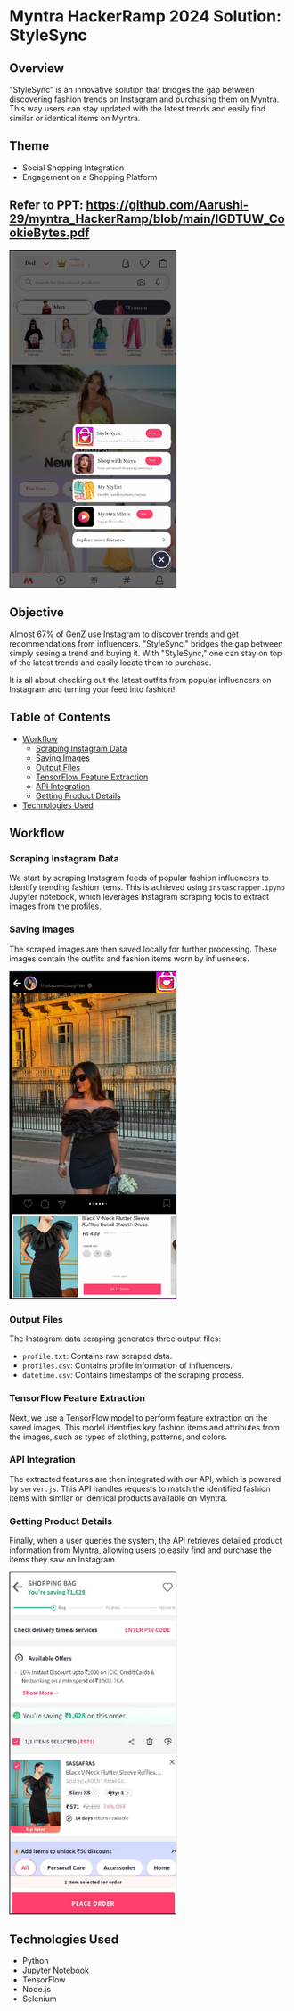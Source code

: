 # Myntra HackerRamp 2024 Solution: StyleSync

## Overview

"StyleSync" is an innovative solution that bridges the gap between discovering fashion trends on Instagram and purchasing them on Myntra. This way users  can stay updated with the latest trends and easily find similar or identical items on Myntra.

## Theme

- Social Shopping Integration
- Engagement on a Shopping Platform

## Refer to PPT: https://github.com/Aarushi-29/myntra_HackerRamp/blob/main/IGDTUW_CookieBytes.pdf

<img src="https://github.com/Aarushi-29/myntra_HackerRamp/blob/main/images/Screenshot%202024-07-16%20013118.png" alt="StyleSync" width="300">

## Objective

Almost 67% of GenZ use Instagram to discover trends and get recommendations from influencers. "StyleSync," bridges the gap between simply seeing a trend and buying it. With "StyleSync," one can stay on top of the latest trends and easily locate them to purchase.

It is all about checking out the latest outfits from popular influencers on Instagram and turning your feed into fashion!

## Table of Contents

- [Workflow](#workflow)
  - [Scraping Instagram Data](#scraping-instagram-data)
  - [Saving Images](#saving-images)
  - [Output Files](#output-files)
  - [TensorFlow Feature Extraction](#tensorflow-feature-extraction)
  - [API Integration](#api-integration)
  - [Getting Product Details](#getting-product-details)
- [Technologies Used](#technologies-used)


## Workflow

### Scraping Instagram Data

We start by scraping Instagram feeds of popular fashion influencers to identify trending fashion items. This is achieved using  `instascrapper.ipynb` Jupyter notebook, which leverages Instagram scraping tools to extract images from the profiles.

### Saving Images

The scraped images are then saved locally for further processing. These images contain the outfits and fashion items worn by influencers.

<img src="https://github.com/Aarushi-29/myntra_HackerRamp/blob/main/images/Screenshot%202024-07-16%20013032.png" alt="StyleSync" width="300">

### Output Files

The Instagram data scraping generates three output files:
- `profile.txt`: Contains raw scraped data.
- `profiles.csv`: Contains profile information of influencers.
- `datetime.csv`: Contains timestamps of the scraping process.
  
### TensorFlow Feature Extraction

Next, we use a TensorFlow model to perform feature extraction on the saved images. This model identifies key fashion items and attributes from the images, such as types of clothing, patterns, and colors.

### API Integration

The extracted features are then integrated with our API, which is powered by `server.js`. This API handles requests to match the identified fashion items with similar or identical products available on Myntra.

### Getting Product Details

Finally, when a user queries the system, the API retrieves detailed product information from Myntra, allowing users to easily find and purchase the items they saw on Instagram.

<img src="https://github.com/Aarushi-29/myntra_HackerRamp/blob/main/images/Screenshot%202024-07-16%20013201.png" alt="StyleSync" width="300">

## Technologies Used

- Python
- Jupyter Notebook
- TensorFlow
- Node.js
- Selenium  
